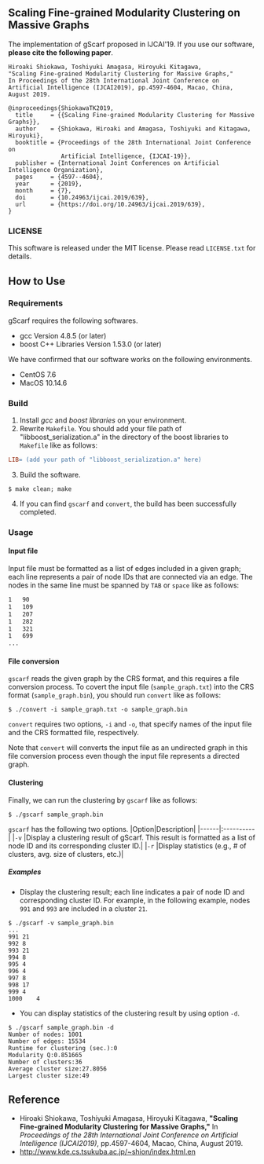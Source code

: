 ## Scaling Fine-grained Modularity Clustering on Massive Graphs
The implementation of gScarf proposed in IJCAI'19.
If you use our software, **please cite the following paper**.

```
Hiroaki Shiokawa, Toshiyuki Amagasa, Hiroyuki Kitagawa, 
"Scaling Fine-grained Modularity Clustering for Massive Graphs,"
In Proceedings of the 28th International Joint Conference on Artificial Intelligence (IJCAI2019), pp.4597-4604, Macao, China, August 2019. 
```
``` 
@inproceedings{ShiokawaTK2019,
  title     = {{Scaling Fine-grained Modularity Clustering for Massive Graphs}},
  author    = {Shiokawa, Hiroaki and Amagasa, Toshiyuki and Kitagawa, Hiroyuki},
  booktitle = {Proceedings of the 28th International Joint Conference on
               Artificial Intelligence, {IJCAI-19}},
  publisher = {International Joint Conferences on Artificial Intelligence Organization},             
  pages     = {4597--4604},
  year      = {2019},
  month     = {7},
  doi       = {10.24963/ijcai.2019/639},
  url       = {https://doi.org/10.24963/ijcai.2019/639},
}
```

### LICENSE
This software is released under the MIT license. Please read `LICENSE.txt` for details.


## How to Use
### Requirements
gScarf requires the following softwares.
* gcc Version 4.8.5 (or later)
* boost C++ Libraries Version 1.53.0 (or later)

We have confirmed that our software works on the following environments.
* CentOS 7.6
* MacOS 10.14.6

### Build
1. Install *gcc* and *boost libraries* on your environment.
2. Rewrite `Makefile`. You should add your file path of "libboost_serialization.a" in the directory of the boost libraries to `Makefile` like as follows:
```Makefile
LIB= (add your path of "libboost_serialization.a" here)
```
3. Build the software.
```
$ make clean; make
```
4. If you can find `gscarf` and `convert`, the build has been successfully completed.

### Usage
#### Input file
Input file must be formatted as a list of edges included in a given graph; each line represents a pair of node IDs that are connected via an edge. The nodes in the same line must be spanned by `TAB` or `space` like as follows:
``` sample_graph.txt
1	90
1	109
1	207
1	282
1	321
1	699
...
```

#### File conversion
`gscarf` reads the given graph by the CRS format, and this requires a file conversion process. 
To covert the input file (`sample_graph.txt`) into the CRS format (`sample_graph.bin`), you should run `convert` like as follows:
``` convert
$ ./convert -i sample_graph.txt -o sample_graph.bin
```
`convert` requires two options, `-i` and `-o`, that specify names of the input file and the CRS formatted file, respectively.

Note that `convert` will converts the input file as an undirected graph in this file conversion process even though the input file represents a directed graph.

#### Clustering
Finally, we can run the clustering by `gscarf` like as follows:
```
$ ./gscarf sample_graph.bin
```
`gscarf` has the following two options.
|Option|Description|
|------|:----------|
|`-v`  |Display a clustering result of gScarf. This result is formatted as a list of node ID and its corresponding cluster ID.|
|`-r`  |Display statistics (e.g., # of clusters, avg. size of clusters, etc.)|

##### Examples
* Display the clustering result; each line indicates a pair of node ID and corresponding cluster ID.
For example, in the following example, nodes `991` and `993` are included in a cluster `21`.
```
$ ./gscarf -v sample_graph.bin
...
991	21
992	8
993	21
994	8
995	4
996	4
997	8
998	17
999	4
1000	4
```

* You can display statistics of the clustering result by using option `-d`.
```
$ ./gscarf sample_graph.bin -d
Number of nodes: 1001
Number of edges: 15534
Runtime for clustering (sec.):0
Modularity Q:0.851665
Number of clusters:36
Average cluster size:27.8056
Largest cluster size:49
```

## Reference
* Hiroaki Shiokawa, Toshiyuki Amagasa, Hiroyuki Kitagawa, **"Scaling Fine-grained Modularity Clustering for Massive Graphs,"**  In _Proceedings of the 28th International Joint Conference on Artificial Intelligence (IJCAI2019)_, pp.4597-4604, Macao, China, August 2019. 
* http://www.kde.cs.tsukuba.ac.jp/~shion/index.html.en
